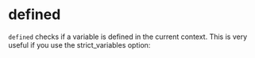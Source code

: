 defined
=======

`defined` checks if a variable is defined in the current context. This is very useful if you use the strict_variables option: